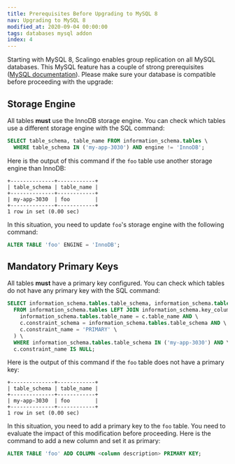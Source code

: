 ```yaml
---
title: Prerequisites Before Upgrading to MySQL 8
nav: Upgrading to MySQL 8
modified_at: 2020-09-04 00:00:00
tags: databases mysql addon
index: 4
---
```


Starting with MySQL 8, Scalingo enables group replication on all MySQL
databases. This MySQL feature has a couple of strong prerequisites ([MySQL
documentation](https://dev.mysql.com/doc/refman/8.0/en/group-replication-requirements.html)).
Please make sure your database is compatible before proceeding with the upgrade:

## Storage Engine

All tables **must** use the InnoDB storage engine. You can check which tables
use a different storage engine with the SQL command:

```sql
SELECT table_schema, table_name FROM information_schema.tables \
  WHERE table_schema IN ('my-app-3030') AND engine != 'InnoDB';
```

Here is the output of this command if the `foo` table use another storage engine than InnoDB:

```text
+--------------+------------+
| table_schema | table_name |
+--------------+------------+
| my-app-3030  | foo        |
+--------------+------------+
1 row in set (0.00 sec)
```

In this situation, you need to update `foo`'s storage engine with the following command:

```sql
ALTER TABLE 'foo' ENGINE = 'InnoDB';
```

## Mandatory Primary Keys

All tables **must** have a primary key configured. You can check which tables do not have any primary key with the SQL command:

```sql
SELECT information_schema.tables.table_schema, information_schema.tables.table_name \
  FROM information_schema.tables LEFT JOIN information_schema.key_column_usage AS c ON (\
    information_schema.tables.table_name = c.table_name AND \
    c.constraint_schema = information_schema.tables.table_schema AND \
    c.constraint_name = 'PRIMARY' \
  ) \
  WHERE information_schema.tables.table_schema IN ('my-app-3030') AND \
  c.constraint_name IS NULL;
```

Here is the output of this command if the `foo` table does not have a primary key:

```text
+--------------+------------+
| table_schema | table_name |
+--------------+------------+
| my-app-3030  | foo        |
+--------------+------------+
1 row in set (0.00 sec)
```

In this situation, you need to add a primary key to the `foo` table. You need to evaluate the impact of this modification before proceeding. Here is the command to add a new column and set it as primary:

```sql
ALTER TABLE 'foo' ADD COLUMN <column description> PRIMARY KEY;
```
